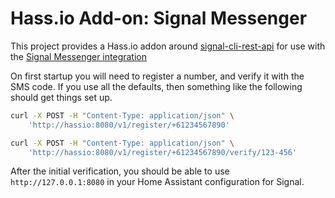 # Hass.io Add-on: Signal Messenger

This project provides a Hass.io addon around [signal-cli-rest-api](signal-cli-rest-api) for use with the [Signal Messenger integration](https://www.home-assistant.io/integrations/signal_messenger/)

On first startup you will need to register a number, and verify it with the SMS code.
If you use all the defaults, then something like the following should get things set up.

```sh
curl -X POST -H "Content-Type: application/json" \
    'http://hassio:8080/v1/register/+61234567890'

curl -X POST -H "Content-Type: application/json" \
    'http://hassio:8080/v1/register/+61234567890/verify/123-456'
```

After the initial verification, you should be able to use `http://127.0.0.1:8080` in your Home Assistant configuration for Signal.
